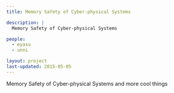 ```yaml
---
title: Memory Safety of Cyber-physical Systems

description: |
  Memory Safety of Cyber-physical Systems

people:
  - eyasu
  - unni

layout: project
last-updated: 2015-05-05
---
```


Memory Safety of Cyber-physical Systems and more cool things

